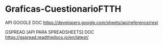 # Graficas-CuestionarioFTTH

API GOOGLE DOC
https://developers.google.com/sheets/api/reference/rest

GSPREAD [API PARA SPREADSHEETS] DOC
https://gspread.readthedocs.io/en/latest/
